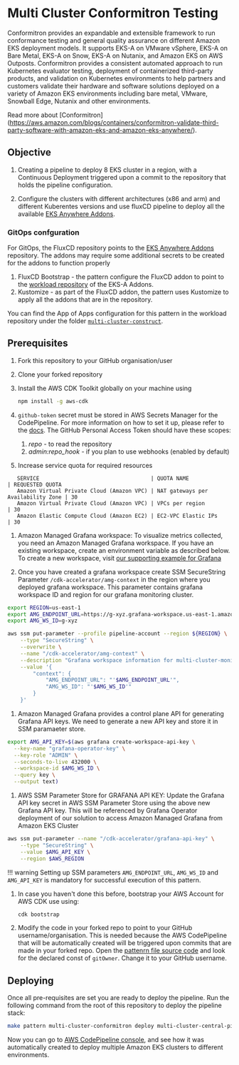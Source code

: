 # Multi Cluster Conformitron Testing

Conformitron provides an expandable and extensible framework to run conformance testing and general quality assurance on different Amazon EKS deployment models. It supports EKS-A on VMware vSphere, EKS-A on Bare Metal, EKS-A on Snow, EKS-A on Nutanix, and Amazon EKS on AWS Outposts. Conformitron provides a consistent automated approach to run Kubernetes evaluator testing, deployment of containerized third-party products, and validation on Kubernetes environments to help partners and customers validate their hardware and software solutions deployed on a variety of Amazon EKS environments including bare metal, VMware, Snowball Edge, Nutanix and other environments.

Read more about [Conformitron] (https://aws.amazon.com/blogs/containers/conformitron-validate-third-party-software-with-amazon-eks-and-amazon-eks-anywhere/).

## Objective

1. Creating a pipeline to deploy 8 EKS cluster in a region, with a Continuous Deployment  triggered upon a commit to the repository that holds the pipeline configuration.

1. Configure the clusters with different architectures (x86 and arm) and different Kuberentes versions and use fluxCD pipeline to deploy all the available [EKS Anywhere Addons](https://github.com/aws-samples/eks-anywhere-addons).

### GitOps confguration

For GitOps, the FluxCD repository points to the [EKS Anywhere Addons](https://github.com/aws-samples/eks-anywhere-addons) repository.
The addons may require some additional secrets to be created for the addons to function properly

1. FluxCD Bootstrap - the pattern configure the FluxCD addon to point to the [workload repository](https://github.com/aws-samples/eks-anywhere-addons) of the EKS-A Addons.
1. Kustomize - as part of the FluxCD addon, the pattern uses Kustomize to apply all the addons that are in the repository.

You can find the App of Apps configuration for this pattern in the workload repository under the folder [`multi-cluster-construct`](https://github.com/aws-samples/cdk-eks-blueprints-patterns/lib/multi-cluster-construct).

## Prerequisites

1. Fork this repository to your GitHub organisation/user
2. Clone your forked repository
3. Install the AWS CDK Toolkit globally on your machine using

    ```bash
    npm install -g aws-cdk
    ```

1. `github-token` secret must be stored in AWS Secrets Manager for the CodePipeline. For more information on how to set it up, please refer to the [docs](https://docs.aws.amazon.com/codepipeline/latest/userguide/GitHub-create-personal-token-CLI.html). The GitHub Personal Access Token should have these scopes:
   1. *repo* - to read the repository
   1. *admin:repo_hook* - if you plan to use webhooks (enabled by default)

1. Increase service quota for required resources
```
   SERVICE                                   | QUOTA NAME                         | REQUESTED QUOTA
   Amazon Virtual Private Cloud (Amazon VPC) | NAT gateways per Availability Zone | 30 
   Amazon Virtual Private Cloud (Amazon VPC) | VPCs per region                    | 30
   Amazon Elastic Compute Cloud (Amazon EC2) | EC2-VPC Elastic IPs                | 30
```

1. Amazon Managed Grafana workspace: To visualize metrics collected, you need an Amazon Managed Grafana workspace. If you have an existing workspace, create an environment variable as described below. To create a new workspace, visit [our supporting example for Grafana](https://aws-observability.github.io/terraform-aws-observability-accelerator/helpers/managed-grafana/)

1. Once you have created a grafana workspace create SSM SecureString Parameter `/cdk-accelerator/amg-context` in the region where you deployed grafana workspace. This parameter contains grafana workspace ID and region for our grafana monitoring cluster.

```bash
export REGION=us-east-1
export AMG_ENDPOINT_URL=https://g-xyz.grafana-workspace.us-east-1.amazonaws.com
export AMG_WS_ID=g-xyz

aws ssm put-parameter --profile pipeline-account --region ${REGION} \
    --type "SecureString" \
    --overwrite \
    --name "/cdk-accelerator/amg-context" \
    --description "Grafana workspace information for multi-cluster-monitoring pattern" \
    --value '{
        "context": {
            "AMG_ENDPOINT_URL": "'$AMG_ENDPOINT_URL'",
            "AMG_WS_ID": "'$AMG_WS_ID'"
        }
    }'
```

1. Amazon Managed Grafana provides a control plane API for generating Grafana API keys. We need to generate a new API key and store it in SSM paramaeter store.

```bash
export AMG_API_KEY=$(aws grafana create-workspace-api-key \
  --key-name "grafana-operator-key" \
  --key-role "ADMIN" \
  --seconds-to-live 432000 \
  --workspace-id $AMG_WS_ID \
  --query key \
  --output text)
```

1. AWS SSM Parameter Store for GRAFANA API KEY: Update the Grafana API key secret in AWS SSM Parameter Store using the above new Grafana API key. This will be referenced by Grafana Operator deployment of our solution to access Amazon Managed Grafana from Amazon EKS Cluster

```bash
aws ssm put-parameter --name "/cdk-accelerator/grafana-api-key" \
    --type "SecureString" \
    --value $AMG_API_KEY \
    --region $AWS_REGION
```


!!! warning
Setting up SSM parameters `AMG_ENDPOINT_URL`, `AMG_WS_ID` and `AMG_API_KEY` is mandatory for successful execution of this pattern.

1. In case you haven't done this before, bootstrap your AWS Account for AWS CDK use using:

    ```bash
    cdk bootstrap
    ```

1. Modify the code in your forked repo to point to your GitHub username/organisation. This is needed because the AWS CodePipeline that will be automatically created will be triggered upon commits that are made in your forked repo. Open the [pattenrn file source code](../../lib/multi-cluster-construct/pipeline.ts) and look for the declared const of `gitOwner`. Change it to your GitHub username.


## Deploying

Once all pre-requisites are set you are ready to deploy the pipeline. Run the following command from the root of this repository to deploy the pipeline stack:

```bash
make pattern multi-cluster-conformitron deploy multi-cluster-central-pipeline
```

Now you can go to [AWS CodePipeline console](https://eu-west-1.console.aws.amazon.com/codesuite/codepipeline/pipelines), and see how it was automatically created to deploy multiple Amazon EKS clusters to different environments.
